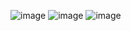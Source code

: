 ![image](https://github.com/KERELKO/Weather-App/assets/89779202/492c9079-7ccf-4a11-8920-e470db3b05e0)
![image](https://github.com/KERELKO/Weather-App/assets/89779202/1ecf27b6-a513-4e9e-8c0a-d353ecd243f1)
![image](https://github.com/KERELKO/Weather-App/assets/89779202/d004c70c-e5dd-498f-a4eb-417b629a5ef2)
